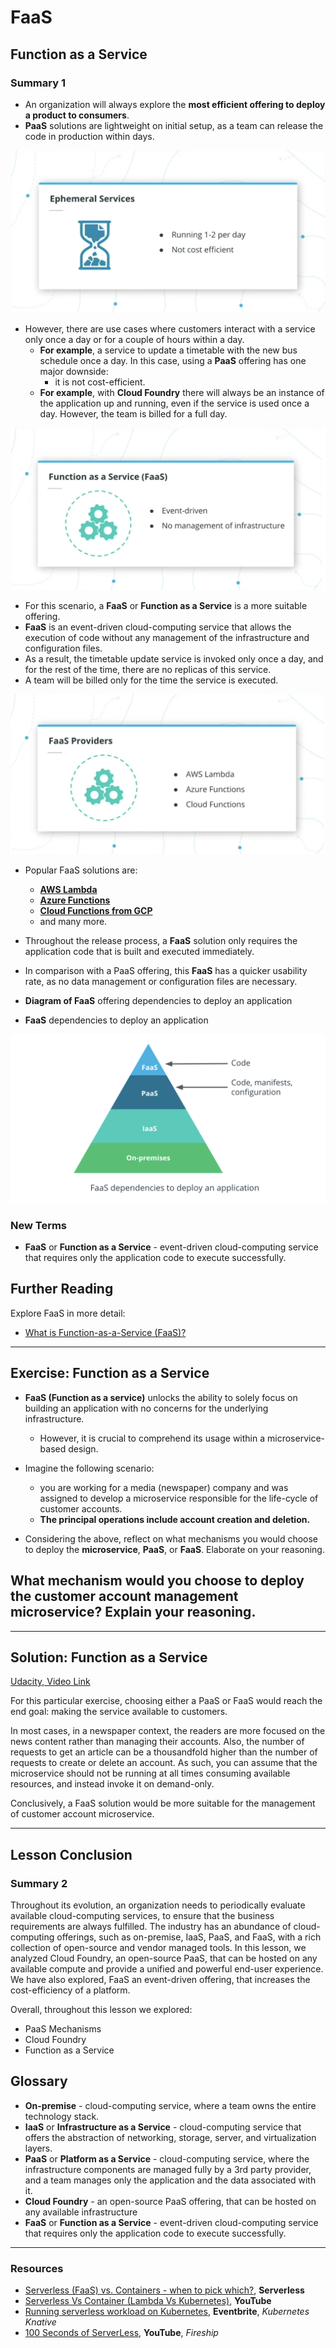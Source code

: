 # FaaS

## Function as a Service

### **Summary 1**

- An organization will always explore the **most efficient offering to deploy a product to consumers**.
- **PaaS** solutions are lightweight on initial setup, as a team can release the code in production within days.

![Ephemeral Services](../../assets/images/lessons/L4_11_faas_1_requirements.png)

- However, there are use cases where customers interact with a service only once a day or for a couple of hours within a day.
  - **For example**, a service to update a timetable with the new bus schedule once a day. In this case, using a **PaaS** offering has one major downside:
    - it is not cost-efficient.
  - **For example**, with **Cloud Foundry** there will always be an instance of the application up and running, even if the service is used once a day. However, the team is billed for a full day.

![Function as a Service (FaaS)](../../assets/images/lessons/L4_11_faas_3_overview.png)

- For this scenario, a **FaaS** or **Function as a Service** is a more suitable offering.
- **FaaS** is an event-driven cloud-computing service that allows the execution of code without any management of the infrastructure and configuration files.
- As a result, the timetable update service is invoked only once a day, and for the rest of the time, there are no replicas of this service.
- A team will be billed only for the time the service is executed.

![FaaS Providers](../../assets/images/lessons/L4_11_faas_2_providers.png)

- Popular FaaS solutions are:

  - [**AWS Lambda**]()
  - [**Azure Functions**]()
  - [**Cloud Functions from GCP**]()
  - and many more.

- Throughout the release process, a **FaaS** solution only requires the application code that is built and executed immediately.
- In comparison with a PaaS offering, this **FaaS** has a quicker usability rate, as no data management or configuration files are necessary.

- **Diagram of FaaS** offering dependencies to deploy an application
- **FaaS** dependencies to deploy an application

![Diagram of FaaS vs PaaS requirements](./../../assets/images/lessons/L4_11_fass_4_diagram.png)

### **New Terms**

- **FaaS** or **Function as a Service** - event-driven cloud-computing service that requires only the application code to execute successfully.

## **Further Reading**

Explore FaaS in more detail:

- [What is Function-as-a-Service (FaaS)?](https://www.redhat.com/en/topics/cloud-native-apps/what-is-faas?source=searchresultlisting)

---

## **Exercise: Function as a Service**

- **FaaS (Function as a service)** unlocks the ability to solely focus on building an application with no concerns for the underlying infrastructure.

  - However, it is crucial to comprehend its usage within a microservice-based design.

- Imagine the following scenario:

  - you are working for a media (newspaper) company and was assigned to develop a microservice responsible for the life-cycle of customer accounts.
  - **The principal operations include account creation and deletion.**

- Considering the above, reflect on what mechanisms you would choose to deploy the **microservice**, **PaaS**, or **FaaS**. Elaborate on your reasoning.

## **What mechanism would you choose to deploy the customer account management microservice? Explain your reasoning.**

---

## **Solution: Function as a Service**

[Udacity, Video Link](https://www.youtube.com/watch?v=OCrjcLkDSX8)

For this particular exercise, choosing either a PaaS or FaaS would reach the end goal: making the service available to customers.

In most cases, in a newspaper context, the readers are more focused on the news content rather than managing their accounts. Also, the number of requests to get an article can be a thousandfold higher than the number of requests to create or delete an account. As such, you can assume that the microservice should not be running at all times consuming available resources, and instead invoke it on demand-only.

Conclusively, a FaaS solution would be more suitable for the management of customer account microservice.

---

## Lesson Conclusion

### Summary 2

Throughout its evolution, an organization needs to periodically evaluate available cloud-computing services, to ensure that the business requirements are always fulfilled. The industry has an abundance of cloud-computing offerings, such as on-premise, IaaS, PaaS, and FaaS, with a rich collection of open-source and vendor managed tools. In this lesson, we analyzed Cloud Foundry, an open-source PaaS, that can be hosted on any available compute and provide a unified and powerful end-user experience. We have also explored, FaaS an event-driven offering, that increases the cost-efficiency of a platform.

Overall, throughout this lesson we explored:

- PaaS Mechanisms
- Cloud Foundry
- Function as a Service

## Glossary

- **On-premise** - cloud-computing service, where a team owns the entire technology stack.
- **IaaS** or **Infrastructure as a Service** - cloud-computing service that offers the abstraction of networking, storage, server, and virtualization layers.
- **PaaS** or **Platform as a Service** - cloud-computing service, where the infrastructure components are managed fully by a 3rd party provider, and a team manages only the application and the data associated with it.
- **Cloud Foundry** - an open-source PaaS offering, that can be hosted on any available infrastructure
- **FaaS** or **Function as a Service** - event-driven cloud-computing service that requires only the application code to execute successfully.

---

### Resources

- [Serverless (FaaS) vs. Containers - when to pick which?](https://www.serverless.com/blog/serverless-faas-vs-containers), **Serverless**
- [Serverless Vs Container (Lambda Vs Kubernetes)](https://www.youtube.com/watch?v=EpW28dvm_qo"), **YouTube**
- [Running serverless workload on Kubernetes](https://www.eventbrite.com/e/running-serverless-workload-on-kubernetes-with-knative-tickets-162340475733), **Eventbrite**, _Kubernetes Knative_
- [100 Seconds of ServerLess](https://youtu.be/W_VV2Fx32_Y), **YouTube**, _Fireship_
